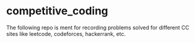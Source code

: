 # competitive_coding

The following repo is ment for recording problems solved for different CC sites like leetcode, codeforces, hackerrank, etc.
